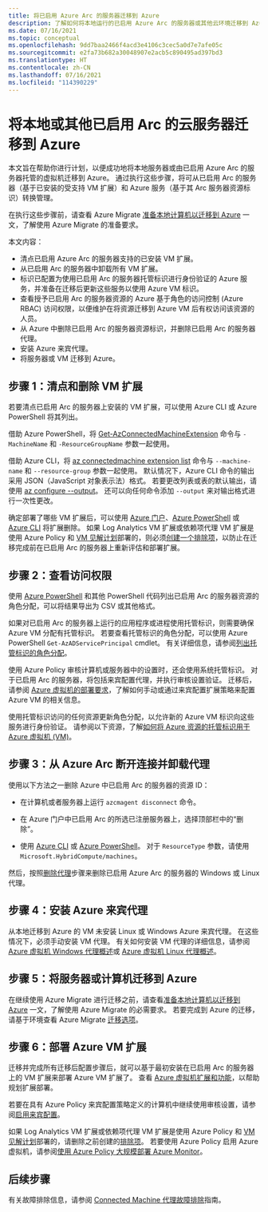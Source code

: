 ```yaml
---
title: 将已启用 Azure Arc 的服务器迁移到 Azure
description: 了解如何将本地运行的已启用 Azure Arc 的服务器或其他云环境迁移到 Azure。
ms.date: 07/16/2021
ms.topic: conceptual
ms.openlocfilehash: 9dd7baa2466f4acd3e4106c3cec5a0d7e7afe05c
ms.sourcegitcommit: e2fa73b682a30048907e2acb5c890495ad397bd3
ms.translationtype: HT
ms.contentlocale: zh-CN
ms.lasthandoff: 07/16/2021
ms.locfileid: "114390229"
---
```

# <a name="migrate-your-on-premises-or-other-cloud-arc-enabled-server-to-azure"></a>将本地或其他已启用 Arc 的云服务器迁移到 Azure

本文旨在帮助你进行计划，以便成功地将本地服务器或由已启用 Azure Arc 的服务器托管的虚拟机迁移到 Azure。 通过执行这些步骤，将可从已启用 Arc 的服务器（基于已安装的受支持 VM 扩展）和 Azure 服务（基于其 Arc 服务器资源标识）转换管理。

在执行这些步骤前，请查看 Azure Migrate [准备本地计算机以迁移到 Azure](../../migrate/prepare-for-migration.md) 一文，了解使用 Azure Migrate 的准备要求。

本文内容：

* 清点已启用 Azure Arc 的服务器支持的已安装 VM 扩展。
* 从已启用 Arc 的服务器中卸载所有 VM 扩展。
* 标识已配置为使用已启用 Arc 的服务器托管标识进行身份验证的 Azure 服务，并准备在迁移后更新这些服务以使用 Azure VM 标识。
* 查看授予已启用 Arc 的服务器资源的 Azure 基于角色的访问控制 (Azure RBAC) 访问权限，以便维护在将资源迁移到 Azure VM 后有权访问该资源的人员。 
* 从 Azure 中删除已启用 Arc 的服务器资源标识，并删除已启用 Arc 的服务器代理。
* 安装 Azure 来宾代理。
* 将服务器或 VM 迁移到 Azure。

## <a name="step-1-inventory-and-remove-vm-extensions"></a>步骤 1：清点和删除 VM 扩展

若要清点已启用 Arc 的服务器上安装的 VM 扩展，可以使用 Azure CLI 或 Azure PowerShell 将其列出。

借助 Azure PowerShell，将 [Get-AzConnectedMachineExtension](/powershell/module/az.connectedmachine/get-azconnectedmachineextension) 命令与 `-MachineName` 和 `-ResourceGroupName` 参数一起使用。

借助 Azure CLI，将 [az connectedmachine extension list](/cli/azure/ext/connectedmachine/connectedmachine/extension#ext_connectedmachine_az_connectedmachine_extension_list) 命令与 `--machine-name` 和 `--resource-group` 参数一起使用。 默认情况下，Azure CLI 命令的输出采用 JSON（JavaScript 对象表示法）格式。 若要更改列表或表的默认输出，请使用 [az configure --output](/cli/azure/reference-index)。 还可以向任何命令添加 `--output` 来对输出格式进行一次性更改。

确定部署了哪些 VM 扩展后，可以使用 [Azure 门户](manage-vm-extensions-portal.md)、[Azure PowerShell](manage-vm-extensions-powershell.md) 或 [Azure CLI](manage-vm-extensions-cli.md) 将扩展删除。 如果 Log Analytics VM 扩展或依赖项代理 VM 扩展是使用 Azure Policy 和 [VM 见解计划](../../azure-monitor/vm/vminsights-enable-policy.md)部署的，则必须[创建一个排除项](../../governance/policy/tutorials/create-and-manage.md#remove-a-non-compliant-or-denied-resource-from-the-scope-with-an-exclusion)，以防止在迁移完成前在已启用 Arc 的服务器上重新评估和部署扩展。

## <a name="step-2-review-access-rights"></a>步骤 2：查看访问权限 

使用 [Azure PowerShell](../../role-based-access-control/role-assignments-list-powershell.md#list-role-assignments-for-a-resource) 和其他 PowerShell 代码列出已启用 Arc 的服务器资源的角色分配，可以将结果导出为 CSV 或其他格式。 

如果对已启用 Arc 的服务器上运行的应用程序或进程使用托管标识，则需要确保 Azure VM 分配有托管标识。 若要查看托管标识的角色分配，可以使用 Azure PowerShell `Get-AzADServicePrincipal` cmdlet。 有关详细信息，请参阅[列出托管标识的角色分配](../../role-based-access-control/role-assignments-list-powershell.md#list-role-assignments-for-a-managed-identity)。 

使用 Azure Policy 审核计算机或服务器中的设置时，还会使用系统托管标识。 对于已启用 Arc 的服务器，将包括来宾配置代理，并执行审核设置验证。 迁移后，请参阅 [Azure 虚拟机的部署要求](../../governance/policy/concepts/guest-configuration.md#deploy-requirements-for-azure-virtual-machines)，了解如何手动或通过来宾配置扩展策略来配置 Azure VM 的相关信息。

使用托管标识访问的任何资源更新角色分配，以允许新的 Azure VM 标识向这些服务进行身份验证。 请参阅以下资源，了解[如何将 Azure 资源的托管标识用于 Azure 虚拟机 (VM)](../../active-directory/managed-identities-azure-resources/how-managed-identities-work-vm.md)。

## <a name="step-3-disconnect-from-azure-arc-and-uninstall-agent"></a>步骤 3：从 Azure Arc 断开连接并卸载代理

使用以下方法之一删除 Azure 中已启用 Arc 的服务器的资源 ID：

   * 在计算机或者服务器上运行 `azcmagent disconnect` 命令。

   * 在 Azure 门户中已启用 Arc 的所选已注册服务器上，选择顶部栏中的“删除”。

   * 使用 [Azure CLI](../../azure-resource-manager/management/delete-resource-group.md?tabs=azure-cli#delete-resource) 或 [Azure PowerShell](../../azure-resource-manager/management/delete-resource-group.md?tabs=azure-powershell#delete-resource)。 对于 `ResourceType` 参数，请使用 `Microsoft.HybridCompute/machines`。

然后，按照[删除代理](manage-agent.md#remove-the-agent)步骤来删除已启用 Azure Arc 的服务器的 Windows 或 Linux 代理。

## <a name="step-4-install-the-azure-guest-agent"></a>步骤 4：安装 Azure 来宾代理

从本地迁移到 Azure 的 VM 未安装 Linux 或 Windows Azure 来宾代理。 在这些情况下，必须手动安装 VM 代理。 有关如何安装 VM 代理的详细信息，请参阅 [Azure 虚拟机 Windows 代理概述](../../virtual-machines/extensions/agent-windows.md)或 [Azure 虚拟机 Linux 代理概述](../../virtual-machines/extensions/agent-linux.md)。

## <a name="step-5-migrate-server-or-machine-to-azure"></a>步骤 5：将服务器或计算机迁移到 Azure

在继续使用 Azure Migrate 进行迁移之前，请查看[准备本地计算机以迁移到 Azure](../../migrate/prepare-for-migration.md) 一文，了解使用 Azure Migrate 的必需要求。 若要完成到 Azure 的迁移，请基于环境查看 Azure Migrate [迁移选项](../../migrate/prepare-for-migration.md#next-steps)。

## <a name="step-6-deploy-azure-vm-extensions"></a>步骤 6：部署 Azure VM 扩展

迁移并完成所有迁移后配置步骤后，就可以基于最初安装在已启用 Arc 的服务器上的 VM 扩展来部署 Azure VM 扩展了。 查看 [Azure 虚拟机扩展和功能](../../virtual-machines/extensions/overview.md)，以帮助规划扩展部署。 

若要在具有 Azure Policy 来宾配置策略定义的计算机中继续使用审核设置，请参阅[启用来宾配置](../../governance/policy/concepts/guest-configuration.md#enable-guest-configuration)。

如果 Log Analytics VM 扩展或依赖项代理 VM 扩展是使用 Azure Policy 和 [VM 见解计划](../../azure-monitor/vm/vminsights-enable-policy.md)部署的，请删除之前创建的[排除项](../../governance/policy/tutorials/create-and-manage.md#remove-a-non-compliant-or-denied-resource-from-the-scope-with-an-exclusion)。 若要使用 Azure Policy 启用 Azure 虚拟机，请参阅[使用 Azure Policy 大规模部署 Azure Monitor](../../azure-monitor/deploy-scale.md#vm-insights)。 

## <a name="next-steps"></a>后续步骤

有关故障排除信息，请参阅 [Connected Machine 代理故障排除](troubleshoot-agent-onboard.md)指南。